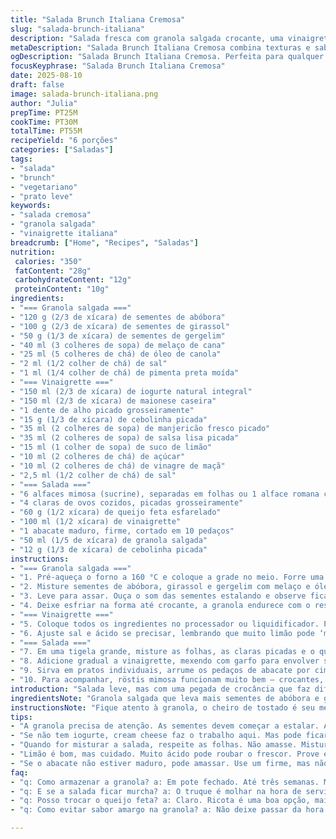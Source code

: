 ```yaml
---
title: "Salada Brunch Italiana Cremosa"
slug: "salada-brunch-italiana"
description: "Salada fresca com granola salgada crocante, uma vinaigrette cremosa de inspiração italiana, folhas verdes e um toque de queijo feta. Fácil de montar, boa pra qualquer hora do dia, especialmente no brunch. Combina texturas e sabores com avogado macio, ovos cozidos e ervas frescas. Granola feita com sementes tostadas, adoçada levemente de forma equilibrada. Vinaigrette rica, cremosa, com iogurte e ervas, que traz leveza e sabor marcante. Prato vegetariano, sem glúten e livre de nozes, uma refrescância pra quem quer algo diferente e prático."
metaDescription: "Salada Brunch Italiana Cremosa combina texturas e sabores, ideal para refeições leves e práticas. Uma explosão de frescor e crocância."
ogDescription: "Salada Brunch Italiana Cremosa. Perfeita para qualquer refeição, com granola salgada e vinaigrette leve. Um prato refrescante e delicioso."
focusKeyphrase: "Salada Brunch Italiana Cremosa"
date: 2025-08-10
draft: false
image: salada-brunch-italiana.png
author: "Julia"
prepTime: PT25M
cookTime: PT30M
totalTime: PT55M
recipeYield: "6 porções"
categories: ["Saladas"]
tags:
- "salada"
- "brunch"
- "vegetariano"
- "prato leve"
keywords:
- "salada cremosa"
- "granola salgada"
- "vinaigrette italiana"
breadcrumb: ["Home", "Recipes", "Saladas"]
nutrition: 
 calories: "350"
 fatContent: "28g"
 carbohydrateContent: "12g"
 proteinContent: "10g"
ingredients:
- "=== Granola salgada ==="
- "120 g (2/3 de xícara) de sementes de abóbora"
- "100 g (2/3 de xícara) de sementes de girassol"
- "50 g (1/3 de xícara) de sementes de gergelim"
- "40 ml (3 colheres de sopa) de melaço de cana"
- "25 ml (5 colheres de chá) de óleo de canola"
- "2 ml (1/2 colher de chá) de sal"
- "1 ml (1/4 colher de chá) de pimenta preta moída"
- "=== Vinaigrette ==="
- "150 ml (2/3 de xícara) de iogurte natural integral"
- "150 ml (2/3 de xícara) de maionese caseira"
- "1 dente de alho picado grosseiramente"
- "15 g (1/3 de xícara) de cebolinha picada"
- "35 ml (2 colheres de sopa) de manjericão fresco picado"
- "35 ml (2 colheres de sopa) de salsa lisa picada"
- "15 ml (1 colher de sopa) de suco de limão"
- "10 ml (2 colheres de chá) de açúcar"
- "10 ml (2 colheres de chá) de vinagre de maçã"
- "2,5 ml (1/2 colher de chá) de sal"
- "=== Salada ==="
- "6 alfaces mimosa (sucrine), separadas em folhas ou 1 alface romana com folhas rasgadas"
- "4 claras de ovos cozidos, picadas grosseiramente"
- "60 g (1/2 xícara) de queijo feta esfarelado"
- "100 ml (1/2 xícara) de vinaigrette"
- "1 abacate maduro, firme, cortado em 10 pedaços"
- "50 ml (1/5 de xícara) de granola salgada"
- "12 g (1/3 de xícara) de cebolinha picada"
instructions:
- "=== Granola salgada ==="
- "1. Pré-aqueça o forno a 160 °C e coloque a grade no meio. Forre uma assadeira com papel manteiga ou tapete de silicone."
- "2. Misture sementes de abóbora, girassol e gergelim com melaço e óleo, depois tempere com sal e pimenta. Espalhe uniformemente na assadeira."
- "3. Leve para assar. Ouça o som das sementes estalando e observe ficarem douradas – isso leva entre 22 a 28 minutos. Mexa na metade do tempo pra não queimar."
- "4. Deixe esfriar na forma até crocante, a granola endurece com o resfriamento. Guarde em pote fechado por até 3 semanas em temperatura ambiente."
- "=== Vinaigrette ==="
- "5. Coloque todos os ingredientes no processador ou liquidificador. Pulsar até formar um creme grosso, homogêneo mas ainda com textura das ervas visíveis."
- "6. Ajuste sal e ácido se precisar, lembrando que muito limão pode ‘matar’ o frescor. Armazene em vidro na geladeira, dura perfeito até 1 semana."
- "=== Salada ==="
- "7. Em uma tigela grande, misture as folhas, as claras picadas e o queijo feta com cuidado para não amassar a alface."
- "8. Adicione gradual a vinaigrette, mexendo com garfo para envolver sem encharcar demais."
- "9. Sirva em pratos individuais, arrume os pedaços de abacate por cima, polvilhe a granola e finalize com a cebolinha picada."
- "10. Para acompanhar, röstis mimosa funcionam muito bem – crocantes, com sabor suave que contrasta com a textura cremosa da salada."
introduction: "Salada leve, mas com uma pegada de crocância que faz diferença. Aprendi a dosar a granola salgada, com sementes tostadas e uma pitada de melaço pra um toque caramelizado diferente do clássico. A textura do abacate firme, contrastando com a leveza da alface mimosa, traz frescor. Prefiro a base da vinaigrette com iogurte e maionese pra não ficar pesada ou muito ácida. Dá pra montar rápido e o bolo de sabores fica rico, ideal pra brunches ou almoços descomplicados. Não recomendo deixar o molho na salada por muito tempo pra não murchar as folhas. Cozinha com tato, olho no peixe – ou no forno – e conhece teu tempo pra crocância e frescor na medida certa."
ingredientsNote: "Granola salgada que leva mais sementes de abóbora e girassol do que a receita original, pra ter mais crocância e sabor intenso. Substituí o sirop de maple por melaço — fica mais brasileiro e menos doce, na medida. No molho, troquei o vinagre de vinho branco pelo de maçã, mais suave e com um toque frutado que casa melhor com o abacate. O açúcar e o limão equilibram a acidez, cuidado pra não exagerar, senão rouba o sabor fresco da salsa e da cebolinha. Pode substituir a maionese por creme de leite fresco batido se quiser reduzir gordura e deixar o molho mais leve, mas perca a textura firme. Para o queijo, feta é clássico, mas ricota salgada caseira também funciona, textura diferente, menos salgada, mais cremosa, fica bom também. Aproveite a mão na massa no preparo da granola, mexendo pra dourar por igual, evita que queime, principalmente o gergelim que é delicado. Não queime, porque amargado não tem volta."
instructionsNote: "Fique atento à granola, o cheiro de tostado é seu melhor indicador ali. Assim que começa a soltar cheiro de nozes, dourado claro, é hora de mexer para não queimar. A vinaigrette pede um processo rápido no mixer — não bata demais pra não perder textura. O alho deve estar picado grosseiramente, pra liberar sabor mas não virar lama. Na montagem, o segredo é misturar as folhas com o molho com delicadeza pra não amassar tudo nem deixar o molho escorrendo no fundo. O abacate colocado por cima faz toda diferença como contraste de textura, use frutas firmes. Se sobrar molho, use ele depois em sanduíches ou como dip, não jogue fora. A granola sobre a salada deve ser adicionada no último minuto pra manter o crocante. Acompanhe com batatas rösti para um brunch robusto, mas saboroso e equilibrado. Misure o sal a cada etapa, para não exagerar já que o feta é salgado e a granola também tem sal."
tips:
- "A granola precisa de atenção. As sementes devem começar a estalar. Assim que o cheiro mudar, fica alaranjada, usa isso como guia. Evitar queimá-las é crucial. Mexa na metade do tempo. Não deixe escorregar."
- "Se não tem iogurte, cream cheese faz o trabalho aqui. Mas pode ficar mais pesado. A maionese é uma escolha boa também, porém não tão leve. O fato é que o molho deve ser equilibrado."
- "Quando for misturar a salada, respeite as folhas. Não amasse. Misture com a técnica. Adicionar a vinaigrette devagar. Tem que evitar que tudo fique encharcado, isso muda o resultado final."
- "Limão é bom, mas cuidado. Muito ácido pode roubar o frescor. Prove enquanto ajusta, sempre o olho na textura. Se o molho ficar muito liquido, uma colher de iogurte espesso pode consertar."
- "Se o abacate não estiver maduro, pode amassar. Use um firme, mas não exageradamente duro. A ideia é ter uma textura que contrasta, se não, fica tudo meio pastel."
faq:
- "q: Como armazenar a granola? a: Em pote fechado. Até três semanas. Mantém crocância se ficar na temperatura certa. Importante não deixar exposta."
- "q: E se a salada ficar murcha? a: O truque é molhar na hora de servir. Montagem final e só. Caso contrário, folhas secas não funcionam."
- "q: Posso trocar o queijo feta? a: Claro. Ricota é uma boa opção, mais leve. Resulta em sabor diferente, mas funciona. Se não tem, tofu defumado também entra."
- "q: Como evitar sabor amargo na granola? a: Não deixe passar da hora. O cheiro é alerta. Estar atento ao visual, sementes queimadas amargam. A mistura perfeita é tudo."

---
```

